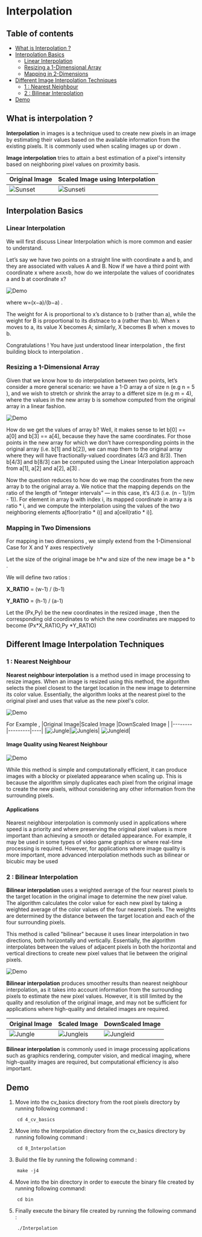 # Interpolation


## Table of contents
- [What is Interpolation ? ](#interpolation)
- [Interpolation Basics](#interpolationBasics)
  - [ Linear Interpolation ](#LI)
  - [Resizing a 1-Dimensional Array](#R)
  - [Mapping in 2-Dimensions](#Map)
- [Different Image Interpolation Techniques](#DIIT)
  - [1 : Nearest Neighbour](#NN)
  - [2 : Bilinear Interpolation](#BN)
- [Demo ](#Demo)



<a name="interpolation"></a>
## What is interpolation ?

**Interpolation** in images is a technique used to create new pixels in an image by estimating their values based on the available information from the existing pixels. It is commonly used when scaling images up or down .

**Image interpolation** tries to attain a best estimation of a pixel's intensity based on neighboring pixel values on proximity basis.

| Original Image | Scaled Image using Interpolation 
|-----|-----|
|![Sunset](./assets/pixel1.jpg)|![Sunseti](./assets/pixeli1.jpg)|

<a name="interpolationBasics"></a>
## Interpolation Basics <a name="Interpolation-Basics"></a>
<a name="LI"></a>
### Linear Interpolation <a name="LI"></a>
We will first discuss Linear Interpolation which is more common and easier to understand.

Let’s say we have two points on a straight line with coordinate a
and b, and they are associated with values A and B. Now if we have a third point with coordinate x where a≤x≤b, how do we interpolate the values of cooridnates a and b at coordinate x?


![Demo](./assets/pixeldemo5.png)

where w=(x−a)/(b−a) .

The weight for A is proportional to x’s distance to b (rather than a), while the weight for B is proportional to its distnace to a (rather than b). When x moves to a, its value X becomes A; similarly, X becomes B when x moves to b.

Congratulations ! You have just understood linear interpolation , the first building block to interpolation .
<a name="R"></a>
### Resizing a 1-Dimensional Array 

Given that we know how to do interpolation between two points, let’s consider a more general scenario: we have a 1-D array a of size n (e.g n = 5 ), and we wish to stretch or shrink the array to a differet size m (e.g m = 4), where the values in the new array b is somehow computed from the original array in a linear fashion.

![Demo](./assets/pixdemo6.png)

How do we get the values of array b? Well, it makes sense to let b[0] == a[0] and b[3] == a[4], because they have the same coordinates. For those points in the new array for which we don’t have corresponding points in the original array (i.e. b[1] and b[2]), we can map them to the original array where they will have fractionally-valued coordinates (4/3 and 8/3). Then b[4/3] and b[8/3] can be computed using the Linear Interpolation approach from a[1], a[2] and a[2], a[3] .

Now the question reduces to how do we map the coordinates from the new array b to the original array a. We notice that the mapping depends on the ratio of the length of “integer intervals” — in this case, it’s 4/3 (i.e. (n - 1)/(m - 1)). For element in array b with index i, its mapped coordinate in array a is ratio * i, and we compute the interpolation using the values of the two neighboring elements a[floor(ratio * i)] and a[ceil(ratio * i)].
<a name="Map"></a>
### Mapping in Two Dimensions 

For mapping in two dimensions , we simply extend from the 1-Dimensional Case for X and Y axes respectively 

Let the size of the original image be h*w and size of the new image be 
a * b .

We will define two ratios : 

**X_RATIO** = (w-1) / (b-1)

**Y_RATIO** = (h-1) / (a-1)


Let the (Px,Py) be the new coordinates in the resized image , then the corresponding old coordinates to which the new coordinates are mapped to become (Px\*X_RATIO,Py \*Y_RATIO)

<a name="DIIT"></a>
## Different Image Interpolation Techniques

<a name="NN"></a>
### 1 : Nearest Neighbour 

**Nearest neighbour interpolation** is a method used in image processing to resize images. When an image is resized using this method, the algorithm selects the pixel closest to the target location in the new image to determine its color value. Essentially, the algorithm looks at the nearest pixel to the original pixel and uses that value as the new pixel's color.


![Demo](./assets/pixdemo2.png)



For Example , 
|Original Image|Scaled Image |DownScaled Image |
|--------|---------|----|
|![Jungle](./assets/pixel3.jpg)|![Jungleis](./assets/pixeli3s.jpg)| ![Jungleid](./assets/pixeli3d.jpg)|



#### Image Quality using Nearest Neighbour 

![Demo](./assets/pixdemo4.png)

While this method is simple and computationally efficient, it can produce images with a blocky or pixelated appearance when scaling up. This is because the algorithm simply duplicates each pixel from the original image to create the new pixels, without considering any other information from the surrounding pixels.

#### Applications 

Nearest neighbour interpolation is commonly used in applications where speed is a priority and where preserving the original pixel values is more important than achieving a smooth or detailed appearance. For example, it may be used in some types of video game graphics or where real-time processing is required. However, for applications where image quality is more important, more advanced interpolation methods such as bilinear or bicubic may be used
<a name="BN"></a>
### 2 : Bilinear Interpolation


**Bilinear interpolation** uses a weighted average of the four nearest pixels to the target location in the original image to determine the new pixel value. The algorithm calculates the color value for each new pixel by taking a weighted average of the color values of the four nearest pixels. The weights are determined by the distance between the target location and each of the four surrounding pixels.

This method is called "bilinear" because it uses linear interpolation in two directions, both horizontally and vertically. Essentially, the algorithm interpolates between the values of adjacent pixels in both the horizontal and vertical directions to create new pixel values that lie between the original pixels.

![Demo](./assets/pixdemo3.png)


**Bilinear interpolation** produces smoother results than nearest neighbour interpolation, as it takes into account information from the surrounding pixels to estimate the new pixel values. However, it is still limited by the quality and resolution of the original image, and may not be sufficient for applications where high-quality and detailed images are required.

|Original Image|Scaled Image|DownScaled Image|
|--------|---------|----|
|![Jungle](./assets/pixel2.jpg)|![Jungleis](./assets/pixeli2s.jpg)| ![Jungleid](./assets/pixeli2d.jpg)|

**Bilinear interpolation** is commonly used in image processing applications such as graphics rendering, computer vision, and medical imaging, where high-quality images are required, but computational efficiency is also important.


<a name="Demo"></a>
## Demo 

1. Move into the cv_basics directory from the root pixels directory by running following command :
```
    cd 4_cv_basics 
```
2. Move into the Interpolation directory from the cv_basics directory by running following command :
```
    cd 8_Interpolation 
```
3. Build the file by running the following command :
```
    make -j4
```
4. Move into the bin directory in order to execute the binary file created by running following command: 
```
    cd bin
```
5. Finally execute the binary file created by running the following command :
```
    ./Interpolation
```


